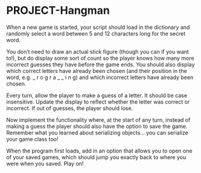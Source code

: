 # PROJECT-Hangman

When a new game is started, your script should load in the dictionary and randomly select a word between 5 and 12 characters long for the secret word.

You don’t need to draw an actual stick figure (though you can if you want to!), but do display some sort of count so the player knows how many more incorrect guesses they have before the game ends. You should also display which correct letters have already been chosen (and their position in the word, e.g. _ r o g r a _ _ i n g) and which incorrect letters have already been chosen.

Every turn, allow the player to make a guess of a letter. It should be case insensitive. Update the display to reflect whether the letter was correct or incorrect. If out of guesses, the player should lose.

Now implement the functionality where, at the start of any turn, instead of making a guess the player should also have the option to save the game. Remember what you learned about serializing objects… you can serialize your game class too!

When the program first loads, add in an option that allows you to open one of your saved games, which should jump you exactly back to where you were when you saved. Play on!
